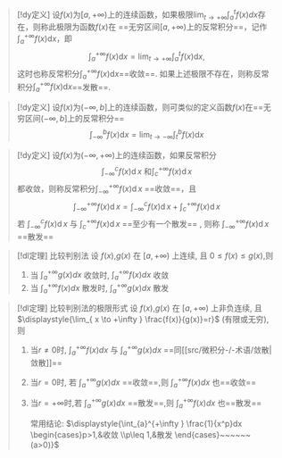 



> [!dy定义] 
> 设$f(x)$为$[a,+\infty )$上的连续函数，如果极限$\displaystyle{\lim_{ t \to +\infty }\int_{a}^{t}f(x)dx}$存在，则称此极限为函数$f(x)$在 ==无穷区间$[a,+\infty )$上的反常积分==，记作$\displaystyle{\int_{a}^{+\infty}f\left(x\right)\mathrm{d}x}$，即
> $$\int_{a}^{+\infty}f\left(x\right)\mathrm{d}x=\lim_{t\to+\infty}\int_{a}^{t}f\left(x\right)\mathrm{d}x,$$
> 这时也称反常积分$\displaystyle{\int_{a}^{+\infty}f\left(x\right)\mathrm{d}x}$==收敛==.
> 如果上述极限不存在，则称反常积分$\displaystyle{\int_{a}^{+\infty}f\left(x\right)\mathrm{d}x}$==发散==.

> [!dy定义] 
> 设$f(x)$为$(-\infty ,b]$上的连续函数，则可类似的定义函数$f(x)$在==无穷区间$(-\infty ,b]$上的反常积分==
> $$\int_{-\infty}^{b}f(x)\mathrm{d}x=\lim_{t\to-\infty}\int_{t}^{b}f\left(x\right)\mathrm{d}x$$

> [!dy定义] 
> 设$f(x)$为$(-\infty ,+\infty )$上的连续函数，如果反常积分
> $$\int_{-\infty}^cf(x)\operatorname{d}x\text{ 和}\int_c^{+\infty}f(x)\operatorname{d}x$$
> 都收敛，则称反常积分$\displaystyle{\int_{-\infty}^{+\infty}f(x)\operatorname{d}x}$ ==收敛==，且
> $$\int_{-\infty}^{+\infty}f(x)\operatorname{d}x=\int_{-\infty}^cf(x)\operatorname{d}x+\int_c^{+\infty}f(x)\operatorname{d}x$$
> 若 $\displaystyle{\int_{-\infty}^cf(x)\operatorname{d}x}$ 与 $\displaystyle{\int_c^{+\infty}f(x)\operatorname{d}x}$ ==至少有一个散发== , 则称 $\displaystyle{\int_{-\infty}^{+\infty}f(x)\operatorname{d}x}$ ==散发==



> [!dl定理] 比较判别法 
> 设 $f(x)$,$g(x)$ 在 $[a,+\infty )$ 上连续, 且 $0\leq f(x)\leq g(x)$,则
> 1. 当 $\displaystyle{\int_{a}^{+\infty }g(x)dx}$ 收敛时,  $\displaystyle{\int_{a}^{+\infty }f(x)dx}$ 收敛
> 2. 当 $\displaystyle{\int_{a}^{+\infty }f(x)dx}$ 散发时,  $\displaystyle{\int_{a}^{+\infty }g(x)dx}$ 散发



> [!dl定理] 比较判别法的极限形式
> 设 $f(x)$,$g(x)$ 在 $[a,+\infty )$ 上非负连续, 且 $\displaystyle{\lim_{ x \to +\infty } \frac{f(x)}{g(x)}=r}$ (有限或无穷),则
> 1. 当$r\neq 0$时, $\displaystyle{\int_{a}^{+\infty }f(x)dx}$ 与  $\displaystyle{\int_{a}^{+\infty }g(x)dx}$ ==同[[src/微积分-/-术语/敛散|敛散]]==
> 2. 当$r=0$时, 若  $\displaystyle{\int_{a}^{+\infty }g(x)dx}$ ==收敛==,则 $\displaystyle{\int_{a}^{+\infty }f(x)dx}$ 也==收敛==
> 3. 当$r=+\infty$时,若 $\displaystyle{\int_{a}^{+\infty }g(x)dx}$ ==散发==,则 $\displaystyle{\int_{a}^{+\infty }f(x)dx}$ 也==散发==
>    
>    常用结论: $\displaystyle{\int_{a}^{+\infty } \frac{1}{x^p}dx \begin{cases}p>1,&收敛 \\p\leq 1,&散发 \end{cases}~~~~~~(a>0)}$


